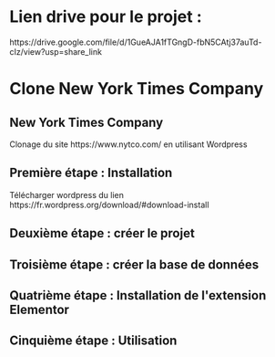 <!DOCTYPE html>
<html lang="en">
<head>
	<meta name="viewport" content="width=device-width" />
	<meta http-equiv="Content-Type" content="text/html; charset=utf-8" />
	<!-- <title>WordPress &#8250; ReadMe</title> -->
	<link rel="stylesheet" href="wp-admin/css/install.css?ver=20100228" type="text/css" />
</head>
<body>

<h1> Lien drive pour le projet : </h1> <a> https://drive.google.com/file/d/1GueAJA1fTGngD-fbN5CAtj37auTd-cIz/view?usp=share_link </a> 

<h1> Clone New York Times Company </h1>

<h2>New York Times Company</h2>

<p>Clonage du site https://www.nytco.com/ en utilisant Wordpress</p>

<h2>Première étape : Installation</h2>

<p>Télécharger wordpress du lien https://fr.wordpress.org/download/#download-install</p>

<h2>Deuxième étape : créer le projet</h2>

<h2>Troisième étape : créer la base de données</h2>

<h2>Quatrième étape : Installation de l'extension Elementor</h2>

<h2>Cinquième étape : Utilisation</h2>

</body>
</html>

